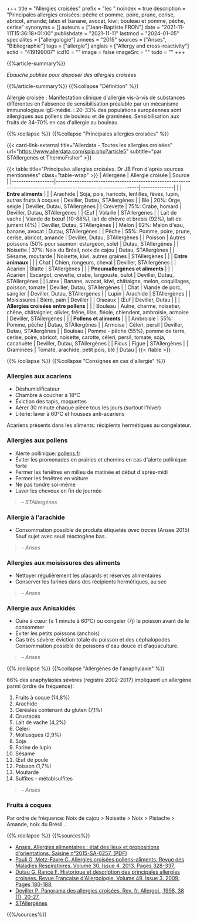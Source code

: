 +++
title = "Allergies croisées"
prefix = "les "
noindex = true
description = "Principales allergies croisées: pêche et pomme, poire, prune, cerise, abricot, amande; latex et banane, avocat, kiwi; bouleau et pomme, pêche, cerise"
synonyms = []
auteurs = ["Jean-Baptiste FRON"]
date = "2021-11-11T15:36:18+01:00"
publishdate = "2021-11-11"
lastmod = "2024-01-05"
specialites = ["allergologie"]
annees = "2015"
sources = ["Anses", "Bibliographie"]
tags = ["allergie"]
anglais = ["Allergy and cross-reactivity"]
sctid = "419199007"
icd10 = ""
image = false
imageSrc = ""
todo = ""
+++

{{%article-summary%}}

*Ébauche publiée pour disposer des allergies croisées*

{{%/article-summary%}}
{{%collapse "Définition" %}}

Allergie croisée
: Manifestation clinique d'allergie vis-à-vis de substances différentes en l'absence de sensibilisation préalable par un mécanisme immunologique IgE-médié.
: 20-33% des populations européennes sont allergiques aux pollens de bouleau et de graminées. Sensibilisation aux fruits de 34-70% en cas d'allergie au bouleau.

{{% /collapse %}}
{{%collapse "Principales allergies croisées" %}}

{{< card-link-external title="Allerdata - Toutes les allergies croisées" url="https://www.allerdata.com/spip.php?article5" subtitle="par STAllergenes et ThermoFisher" >}}

{{< table title="Principales allergies croisées. Dr JB Fron d'après sources mentionnées" class="table-wrap" >}}
| Allergène        | Allergie croisée                                                                                                | Source       |
|------------------|-----------------------------------------------------------------------------------------------------------------|--------------|
|                  | **Entre aliments**                                                                                              |              |
| Arachide         | Soja, pois, haricots, lentilles, fèves, lupin, autres fruits à coques                                           | Deviller, Dutau, STAllergènes |
| Blé              | 20%: Orge, seigle                                                                                               | Deviller, Dutau, STAllergènes |
| Crevette         | 75%: Crabe, homard                                                                                              | Deviller, Dutau, STAllergènes |
| Œuf              | Volaille                                                                                                        | STAllergènes |
| Lait de vache    | Viande de bœuf (10-88%), lait de chèvre et brebis (92%), lait de jument (4%)                                    | Deviller, Dutau, STAllergènes |
| Melon            | 92%: Melon d'eau, banane, avocat                                                                                | Dutau, STAllergènes |
| Pêche            | 55%: Pomme, poire, prune, cerise, abricot, amande                                                               | Deviller, Dutau, STAllergènes |
| Poisson          | Autres poissons (50% pour saumon: esturgeon, sole)                                                              | Dutau, STAllergènes |
| Noisette         | 37%: Noix du Brésil, noix de cajou                                                                              | Dutau, STAllergènes |
| Sésame, moutarde | Noisette, kiwi, autres graines                                                                                  | STAllergènes |
|                  | **Entre animaux**                                                                                               |              |
| Chat             | Chien, rongeurs, cheval                                                                                         | Deviller, STAllergènes |
| Acarien          | Blatte                                                                                                          | STAllergènes |
|                  | **Pneumallergènes et aliments**                                                                                 |              |
| Acarien          | Escargot, crevette, crabe, langouste, bulot                                                                     | Deviller, Dutau, STAllergènes |
| Latex            | Banane, avocat, kiwi, châtaigne, melon, coquillages, poisson, tomate                                            | Deviller, Dutau, STAllergènes |
| Chat             | Viande de porc, sanglier                                                                                        | Deviller, Dutau, STAllergènes |
| Lupin            | Arachide                                                                                                        | STAllergènes |
| Moisissures      | Bière, pain                                                                                                     | Deviller     |
| Oiseaux          | Œuf                                                                                                             | Deviller, Dutau |
|                  | **Allergies croisées entre pollens**                                                                            |              |
| Bouleau          | Aulne, charme, noisetier, chêne, châtaignier, olivier, frêne, lilas, fléole, chiendent, ambroisie, armoise      | Deviller, STAllergènes |
|                  | **Pollens et aliments**                                                                                         |              |
| Ambroisie        | 55%: Pomme, pêche                                                                                               | Dutau, STAllergènes |
| Armoise          | Céleri, persil                                                                                                  | Deviller, Dutau, STAllergènes |
| Bouleau          | Pomme - pêche (55%), pomme de terre, cerise, poire, abricot, noisette, carotte, céleri, persil, tomate, soja, cacahuète | Deviller, Dutau, STAllergènes |
| Ficus            | Figue                                                                                                           | STAllergènes |
| Graminées        | Tomate, arachide, petit pois, blé                                                                               | Dutau        |
{{< /table >}}

{{% /collapse %}}
{{%collapse "Consignes en cas d'allergie" %}}

### Allergies aux acariens

- Déshumidificateur
- Chambre à coucher à 18°C
- Éviction des tapis, moquettes
- Aérer 30 minute chaque pièce tous les jours (surtout l'hiver)
- Literie: laver à 60°C et housses anti-acariens

Acariens présents dans les aliments: récipients hermétiques au congélateur.

### Allergies aux pollens

- Alerte pollinique: [pollens.fr](https://www.pollens.fr)
- Éviter les promenades en prairies et chemins en cas d'alerte pollinique forte
- Fermer les fenêtres en milieu de matinée et début d'après-midi
- Fermer les fenêtres en voiture
- Ne pas tondre soi-même
- Laver les cheveux en fin de journée

> – *STAllergènes*

### Allergie à l'arachide

- Consommation possible de produits étiquetés *avec traces* (Anses 2015)  
Sauf sujet avec seuil réactogène bas.

>– *Anses*

### Allergies aux moisissures des aliments

- Nettoyer régulièrement les placards et réserves alimentaires
- Conserver les farines dans des récipients hermétiques, au sec

> – *Anses*

### Allergie aux Anisakidés

- Cuire à cœur (≥ 1 minute à 60°C) ou congeler (7j) le poisson avant de le consommer
- Éviter les petits poissons (anchois)
- Cas très sévère: éviction totale du poisson et des céphalopodes  
Consommation possible de poissons d'eau douce et d'aquaculture.

> – *Anses*

{{% /collapse %}}
{{%collapse "Allergènes de l'anaphylaxie" %}}

66% des anaphylaxies sévères (registre 2002-2017) impliquent un allergène parmi (ordre de fréquence):

1. Fruits à coque (14,8%)
2. Arachide
3. Céréales contenant du gluten (7,1%)
4. Crustacés
5. Lait de vache (4,2%)
6. Céleri
7. Mollusques (2,9%)
8. Soja
9. Farine de lupin
10. Sésame
11. Œuf de poule
12. Poisson (1,7%)
13. Moutarde
14. Sulfites - métabisulfites

> – *Anses*

### Fruits à coques

Par ordre de fréquence: Noix de cajou > Noisette > Noix > Pistache > Amande, noix du Brésil...

{{% /collapse %}}
{{%sources%}}

- [Anses. Allergies alimentaires : état des lieux et propositions d'orientations. Saisine n°2015-SA-0257. (PDF)](https://www.anses.fr/en/system/files/NUT2015SA0257.pdf)
- [Pauli G,  Metz-Favre C. Allergies croisées pollens–aliments. Revue des Maladies Respiratoires. Volume 30. Issue 4. 2013. Pages 328-337.](https://doi.org/10.1016/j.rmr.2012.10.633)
- [Dutau G, Rancé F. Historique et description des principales allergies croisées. Revue Française d'Allergologie. Volume 49. Issue 3. 2009. Pages 180-188.](https://doi.org/10.1016/j.reval.2009.01.005)
- [Deviller P. Panorama des allergies croisées. Rev. fr. Allergol., 1998, 38 (1), 20-27.](https://doi.org/10.1016/S0335-7457(98)80014-2)
- [STAllergènes](https://stallergenesgreer.fr/allergies-croisees)

{{%/sources%}}
